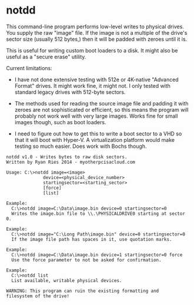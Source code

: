 notdd
=====

This command-line program performs low-level writes to physical drives. You supply the raw "image" file. If the image is not a multiple of the drive's sector size (usually 512 bytes,) then it will be padded with zeroes until it is.

This is useful for writing custom boot loaders to a disk. It might also be useful as a "secure erase" utility.

Current limitations: 

- I have not done extensive testing with 512e or 4K-native "Advanced Format" drives. It might work fine, it might not. I only tested with standard legacy drives with 512-byte sectors.

- The methods used for reading the source image file and padding it with zeroes are not sophisticated or efficient, so this means the program will probably not work well with very large images. Works fine for small images though, such as boot loaders.

- I need to figure out how to get this to write a boot sector to a VHD so that it will boot with Hyper-V. A virtualization platform would make testing so much easier. Does work with Bochs though.

```
notdd v1.0 - Writes bytes to raw disk sectors.
Written by Ryan Ries 2014 - myotherpcisacloud.com

Usage: C:\>notdd image=<image>
              device=<physical_device_number>
              startingsector=<starting_sector>
              [force]
              [list]

Example:
  C:\>notdd image=C:\Data\image.bin device=0 startingsector=0
  Writes the image.bin file to \\.\PHYSICALDRIVE0 starting at sector 0.

Example:
  C:\>notdd image="C:\Long Path\image.bin" device=0 startingsector=0
  If the image file path has spaces in it, use quotation marks.

Example:
  C:\>notdd image=C:\Data\image.bin device=1 startingsector=0 force
  Use the force parameter to not be asked for confirmation.

Example:
  C:\>notdd list
  List available, writable physical devices.

WARNING: This program can ruin the existing formatting and 
filesystem of the drive!
```

